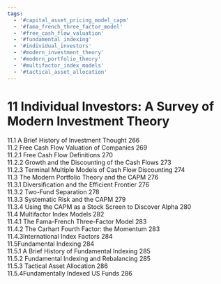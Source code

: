 ```yaml
---
tags:
  - '#capital_asset_pricing_model_capm'
  - '#fama_french_three_factor_model'
  - '#free_cash_flow_valuation'
  - '#fundamental_indexing'
  - '#individual_investors'
  - '#modern_investment_theory'
  - '#modern_portfolio_theory'
  - '#multifactor_index_models'
  - '#tactical_asset_allocation'
---
```

# 11  Individual Investors: A Survey of Modern Investment Theory  

11.1 A Brief History of Investment Thought 266   
11.2 Free Cash Flow Valuation of Companies 269   
11.2.1 Free Cash Flow Definitions 270   
11.2.2 Growth and the Discounting of the Cash Flows 273   
11.2.3 Terminal Multiple Models of Cash Flow Discounting 274   
11.3 The Modern Portfolio Theory and the CAPM 276   
11.3.1 Diversification and the Efficient Frontier 276   
11.3.2 Two-Fund Separation 278   
11.3.3 Systematic Risk and the CAPM 279   
11.3.4 Using the CAPM as a Stock Screen to Discover Alpha 280   
11.4 Multifactor Index Models 282   
11.4.1 The Fama-French Three-Factor Model 283   
11.4.2 The Carhart Fourth Factor: the Momentum 283   
11.4.3International Index Factors 284   
11.5Fundamental Indexing 284   
11.5.1 A Brief History of Fundamental Indexing 285   
11.5.2 Fundamental Indexing and Rebalancing 285   
11.5.3 Tactical Asset Allocation 286   
11.5.4Fundamentally Indexed US Funds 286  
